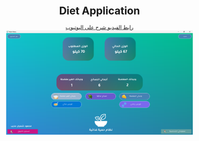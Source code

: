 <center>
  <h1>Diet Application</h1>
  <a href="https://youtu.be/IUCyuMfZQ0M" target="_blank">رابط الفيديو شرح على اليوتيوب</a><br>
  <img src="https://github.com/pr-mah99/Diet-application-VB.NET-SQL/blob/main/poster.png">
</center>
